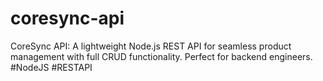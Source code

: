 # coresync-api
CoreSync API: A lightweight Node.js REST API for seamless product management with full CRUD functionality. Perfect for backend engineers. #NodeJS #RESTAPI
